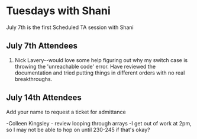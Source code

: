 # Tuesdays with Shani

July 7th is the first Scheduled TA session with Shani

## July 7th Attendees



1. Nick Lavery--would love some help figuring out why my switch case is throwing the 'unreachable code' error. Have reviewed the documentation and tried putting things in different orders with no real breakthroughs. 


 ## July 14th Attendees

Add your name to request a ticket for admittance

 -Colleen Kingsley - review looping through arrays
 -I get out of work at 2pm, so I may not be able to hop on until 230-245 if that's okay?
 
